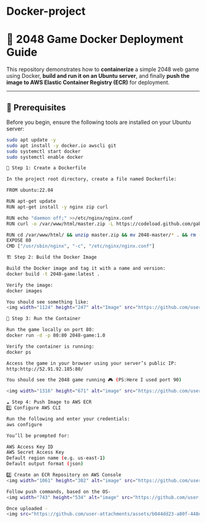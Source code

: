 
# Docker-project

# 🧩 2048 Game Docker Deployment Guide

This repository demonstrates how to **containerize** a simple 2048 web game using Docker, **build and run it on an Ubuntu server**, and finally **push the image to AWS Elastic Container Registry (ECR)** for deployment.

---

## 🚀 Prerequisites

Before you begin, ensure the following tools are installed on your Ubuntu server:

```bash
sudo apt update -y
sudo apt install -y docker.io awscli git
sudo systemctl start docker
sudo systemctl enable docker

🧱 Step 1: Create a Dockerfile

In the project root directory, create a file named Dockerfile:

FROM ubuntu:22.04

RUN apt-get update
RUN apt-get install -y nginx zip curl

RUN echo "daemon off;" >>/etc/nginx/nginx.conf
RUN curl -o /var/www/html/master.zip -L https://codeload.github.com/gabrielecirulli/2048/zip/master

RUN cd /var/www/html/ && unzip master.zip && mv 2048-master/* . && rm -rf 2048-master master.zip
EXPOSE 80
CMD ["/usr/sbin/nginx", "-c", "/etc/nginx/nginx.conf"]

🏗️ Step 2: Build the Docker Image

Build the Docker image and tag it with a name and version:
docker build -t 2048-game:latest .

Verify the image:
docker images

You should see something like:
<img width="1124" height="247" alt="Image" src="https://github.com/user-attachments/assets/9e658801-88e1-46aa-976f-f7b88cfc9e24" />

🧩 Step 3: Run the Container

Run the game locally on port 80:
docker run -d -p 80:80 2048-game:1.0

Verify the container is running:
docker ps

Access the game in your browser using your server’s public IP:
http:http://52.91.92.185:80/

You should see the 2048 game running 🎮 (PS:Here I used port 90)

<img width="1316" height="671" alt="image" src="https://github.com/user-attachments/assets/f5cc0170-800f-4a51-b01d-537a60b9d46d" />

☁️ Step 4: Push Image to AWS ECR
1️⃣ Configure AWS CLI

Run the following and enter your credentials:
aws configure

You’ll be prompted for:

AWS Access Key ID
AWS Secret Access Key
Default region name (e.g. us-east-1)
Default output format (json)

2️⃣ Create an ECR Repository on AWS Console 
<img width="1061" height="302" alt="image" src="https://github.com/user-attachments/assets/4a39634f-6831-4a7e-af63-153d341b0e73" />

Follow push commands, based on the OS- 
<img width="743" height="534" alt="image" src="https://github.com/user-attachments/assets/48c7eb83-df9f-4b96-9da7-4bee163363f9" />

Once uploaded - 
<img src="https://github.com/user-attachments/assets/b044dd23-a80f-448d-8e9d-cef81869df6e" alt="2048 Game Screenshot" width="800" />



